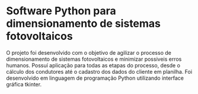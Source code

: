 # Software Python para dimensionamento de sistemas fotovoltaicos
O projeto foi desenvolvido com o objetivo de agilizar o processo de dimensionamento de sistemas fotovoltaicos e minimizar possiveis erros humanos. Possuí aplicação para todas as etapas do processo, desde o cálculo dos condutores até o cadastro dos dados do cliente em planilha. 
Foi desenvolvido em linguagem de programação Python utilizando interface gráfica tkinter.

